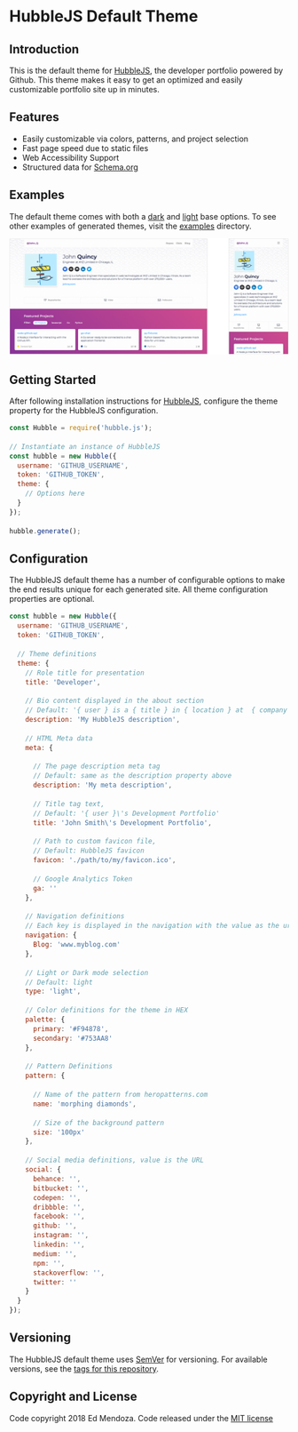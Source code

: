 # HubbleJS Default Theme

## Introduction
This is the default theme for [HubbleJS](https://github.com/Polyneue/hubblejs), the developer portfolio powered by Github. This theme makes it easy to get an optimized and easily customizable portfolio site up in minutes.

## Features

* Easily customizable via colors, patterns, and project selection
* Fast page speed due to static files
* Web Accessibility Support
* Structured data for [Schema.org](http://schema.org/)

## Examples

The default theme comes with both a [dark](./examples/images/hubblejs-default-theme-dark-example-1.png) and [light](./examples/images/hubblejs-default-theme-light-example-1.png) base options. To see other examples of generated themes, visit the [examples](./examples) directory.

![HubbleJS Default Theme - Light](./examples/images/hubblejs-default-theme-light-example-1.png)

## Getting Started

After following installation instructions for [HubbleJS](https://github.com/Polyneue/hubblejs), configure the theme property for the HubbleJS configuration.

```javascript
const Hubble = require('hubble.js');

// Instantiate an instance of HubbleJS
const hubble = new Hubble({
  username: 'GITHUB_USERNAME',
  token: 'GITHUB_TOKEN',
  theme: {
    // Options here
  }
});

hubble.generate();
```

## Configuration

The HubbleJS default theme has a number of configurable options to make the end results unique for each generated site. All theme configuration properties are optional.

```javascript
const hubble = new Hubble({
  username: 'GITHUB_USERNAME',
  token: 'GITHUB_TOKEN',

  // Theme definitions
  theme: {
    // Role title for presentation
    title: 'Developer',
  
    // Bio content displayed in the about section
    // Default: '{ user } is a { title } in { location } at  { company }'
    description: 'My HubbleJS description',
  
    // HTML Meta data
    meta: {
  
      // The page description meta tag
      // Default: same as the description property above
      description: 'My meta description',
  
      // Title tag text,
      // Default: '{ user }\'s Development Portfolio'
      title: 'John Smith\'s Development Portfolio',
  
      // Path to custom favicon file,
      // Default: HubbleJS favicon
      favicon: './path/to/my/favicon.ico',

      // Google Analytics Token
      ga: ''
    },
  
    // Navigation definitions
    // Each key is displayed in the navigation with the value as the url
    navigation: {
      Blog: 'www.myblog.com'
    },
  
    // Light or Dark mode selection
    // Default: light
    type: 'light',
  
    // Color definitions for the theme in HEX
    palette: {
      primary: '#F94878',
      secondary: '#753AA8'
    },
  
    // Pattern Definitions
    pattern: {
  
      // Name of the pattern from heropatterns.com
      name: 'morphing diamonds',
  
      // Size of the background pattern
      size: '100px'
    },
  
    // Social media definitions, value is the URL
    social: {
      behance: '',
      bitbucket: '',
      codepen: '',
      dribbble: '',
      facebook: '',
      github: '',
      instagram: '',
      linkedin: '',
      medium: '',
      npm: '',
      stackoverflow: '',
      twitter: ''
    }
  }
});
```

## Versioning

The HubbleJS default theme uses [SemVer](http://semver.org/) for versioning. For available versions, see the [tags for this repository](https://github.com/Polyneue/hubblejs-default-theme/releases).

## Copyright and License

Code copyright 2018 Ed Mendoza. Code released under the [MIT license](./LICENSE)
